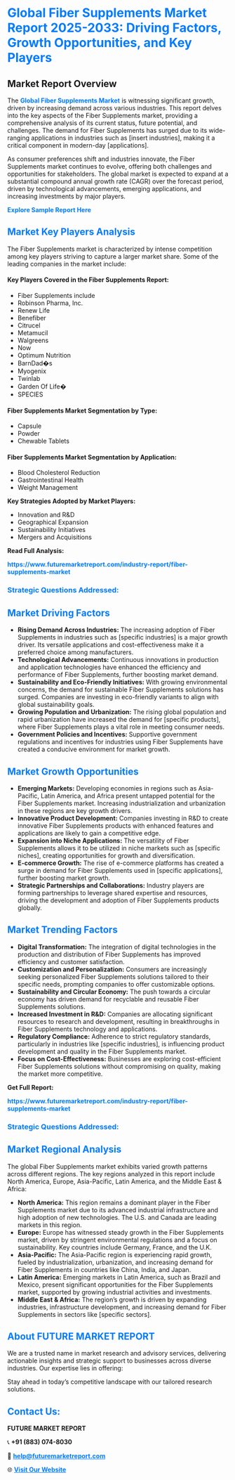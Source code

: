<h1 style="color: #007BFF;">Global Fiber Supplements Market Report 2025-2033: Driving Factors, Growth Opportunities, and Key Players</h1>

<section id="overview">
<h2>Market Report Overview</h2>
<p>The <a href="https://www.futuremarketreport.com/industry-report/fiber-supplements-market" style="color: #007BFF; text-decoration: none;"><strong>Global Fiber Supplements Market</strong></a> is witnessing significant growth, driven by increasing demand across various industries. This report delves into the key aspects of the Fiber Supplements market, providing a comprehensive analysis of its current status, future potential, and challenges. The demand for Fiber Supplements has surged due to its wide-ranging applications in industries such as [insert industries], making it a critical component in modern-day [applications].</p>
<p>As consumer preferences shift and industries innovate, the Fiber Supplements market continues to evolve, offering both challenges and opportunities for stakeholders. The global market is expected to expand at a substantial compound annual growth rate (CAGR) over the forecast period, driven by technological advancements, emerging applications, and increasing investments by major players.</p>
</section>

<section id="overview">
<p><a href="https://www.futuremarketreport.com/request-sample/reportId=101312" style="color: #007BFF; text-decoration: none;"><strong>Explore Sample Report Here</strong></a></p>
</section>

<section id="key-players">
<h2 style="color: #007BFF;">Market Key Players Analysis</h2>
<p>The Fiber Supplements market is characterized by intense competition among key players striving to capture a larger market share. Some of the leading companies in the market include:</p>
<h4>Key Players Covered in the Fiber Supplements Report:</h4>
<ul><li>Fiber Supplements include</li><li>Robinson Pharma, Inc.</li><li>Renew Life</li><li>Benefiber</li><li>Citrucel</li><li>Metamucil</li><li>Walgreens</li><li>Now</li><li>Optimum Nutrition</li><li>BarnDad�s</li><li>Myogenix</li><li>Twinlab</li><li>Garden Of Life�</li><li>SPECIES</li></ul>
<h4>Fiber Supplements Market Segmentation by Type:</h4>
<ul><li>Capsule</li><li>Powder</li><li>Chewable Tablets</li></ul>

<h4>Fiber Supplements Market Segmentation by Application:</h4>
<ul><li>Blood Cholesterol Reduction</li><li>Gastrointestinal Health</li><li>Weight Management</li></ul>
<p><strong>Key Strategies Adopted by Market Players:</strong></p>
<ul>
<li>Innovation and R&D</li>
<li>Geographical Expansion</li>
<li>Sustainability Initiatives</li>
<li>Mergers and Acquisitions</li>
</ul>
</section>

<section>
<p><strong>Read Full Analysis: </strong></p><a href="https://www.futuremarketreport.com/industry-report/fiber-supplements-market" style="color: #007BFF; text-decoration: none;"><strong>https://www.futuremarketreport.com/industry-report/fiber-supplements-market</strong></a>
<h3 style="color: #007BFF;">Strategic Questions Addressed:</h3>
</section>

<section id="driving-factors">
<h2 style="color: #007BFF;">Market Driving Factors</h2>
<ul>
<li><strong>Rising Demand Across Industries:</strong> The increasing adoption of Fiber Supplements in industries such as [specific industries] is a major growth driver. Its versatile applications and cost-effectiveness make it a preferred choice among manufacturers.</li>
<li><strong>Technological Advancements:</strong> Continuous innovations in production and application technologies have enhanced the efficiency and performance of Fiber Supplements, further boosting market demand.</li>
<li><strong>Sustainability and Eco-Friendly Initiatives:</strong> With growing environmental concerns, the demand for sustainable Fiber Supplements solutions has surged. Companies are investing in eco-friendly variants to align with global sustainability goals.</li>
<li><strong>Growing Population and Urbanization:</strong> The rising global population and rapid urbanization have increased the demand for [specific products], where Fiber Supplements plays a vital role in meeting consumer needs.</li>
<li><strong>Government Policies and Incentives:</strong> Supportive government regulations and incentives for industries using Fiber Supplements have created a conducive environment for market growth.</li>
</ul>
</section>

<section id="growth-opportunities">
<h2 style="color: #007BFF;">Market Growth Opportunities</h2>
<ul>
<li><strong>Emerging Markets:</strong> Developing economies in regions such as Asia-Pacific, Latin America, and Africa present untapped potential for the Fiber Supplements market. Increasing industrialization and urbanization in these regions are key growth drivers.</li>
<li><strong>Innovative Product Development:</strong> Companies investing in R&D to create innovative Fiber Supplements products with enhanced features and applications are likely to gain a competitive edge.</li>
<li><strong>Expansion into Niche Applications:</strong> The versatility of Fiber Supplements allows it to be utilized in niche markets such as [specific niches], creating opportunities for growth and diversification.</li>
<li><strong>E-commerce Growth:</strong> The rise of e-commerce platforms has created a surge in demand for Fiber Supplements used in [specific applications], further boosting market growth.</li>
<li><strong>Strategic Partnerships and Collaborations:</strong> Industry players are forming partnerships to leverage shared expertise and resources, driving the development and adoption of Fiber Supplements products globally.</li>
</ul>
</section>

<section id="trending-factors">
<h2 style="color: #007BFF;">Market Trending Factors</h2>
<ul>
<li><strong>Digital Transformation:</strong> The integration of digital technologies in the production and distribution of Fiber Supplements has improved efficiency and customer satisfaction.</li>
<li><strong>Customization and Personalization:</strong> Consumers are increasingly seeking personalized Fiber Supplements solutions tailored to their specific needs, prompting companies to offer customizable options.</li>
<li><strong>Sustainability and Circular Economy:</strong> The push towards a circular economy has driven demand for recyclable and reusable Fiber Supplements solutions.</li>
<li><strong>Increased Investment in R&D:</strong> Companies are allocating significant resources to research and development, resulting in breakthroughs in Fiber Supplements technology and applications.</li>
<li><strong>Regulatory Compliance:</strong> Adherence to strict regulatory standards, particularly in industries like [specific industries], is influencing product development and quality in the Fiber Supplements market.</li>
<li><strong>Focus on Cost-Effectiveness:</strong> Businesses are exploring cost-efficient Fiber Supplements solutions without compromising on quality, making the market more competitive.</li>
</ul>
</section>

<section>
<p><strong>Get Full Report: </strong></p><a href="https://www.futuremarketreport.com/industry-report/fiber-supplements-market" style="color: #007BFF; text-decoration: none;"><strong>https://www.futuremarketreport.com/industry-report/fiber-supplements-market</strong></a>
<h3 style="color: #007BFF;">Strategic Questions Addressed:</h3>
</section>


<section id="regional-analysis">
<h2 style="color: #007BFF;">Market Regional Analysis</h2>
<p>The global Fiber Supplements market exhibits varied growth patterns across different regions. The key regions analyzed in this report include North America, Europe, Asia-Pacific, Latin America, and the Middle East & Africa:</p>
<ul>
<li><strong>North America:</strong> This region remains a dominant player in the Fiber Supplements market due to its advanced industrial infrastructure and high adoption of new technologies. The U.S. and Canada are leading markets in this region.</li>
<li><strong>Europe:</strong> Europe has witnessed steady growth in the Fiber Supplements market, driven by stringent environmental regulations and a focus on sustainability. Key countries include Germany, France, and the U.K.</li>
<li><strong>Asia-Pacific:</strong> The Asia-Pacific region is experiencing rapid growth, fueled by industrialization, urbanization, and increasing demand for Fiber Supplements in countries like China, India, and Japan.</li>
<li><strong>Latin America:</strong> Emerging markets in Latin America, such as Brazil and Mexico, present significant opportunities for the Fiber Supplements market, supported by growing industrial activities and investments.</li>
<li><strong>Middle East & Africa:</strong> The region’s growth is driven by expanding industries, infrastructure development, and increasing demand for Fiber Supplements in sectors like [specific sectors].</li>
</ul>
</section>

<footer>
<h2 style="color: #007BFF;">About FUTURE MARKET REPORT</h2>
<p>We are a trusted name in market research and advisory services, delivering actionable insights and strategic support to businesses across diverse industries. Our expertise lies in offering:</p>

<p>Stay ahead in today’s competitive landscape with our tailored research solutions.</p>

<h2 style="color: #007BFF;">Contact Us:</h2>
<p><strong>FUTURE MARKET REPORT</strong></p>
<p>📞 <strong>+91 (883) 074-8030</strong></p>
<p>📧 <strong><a href="mailto:help@futuremarketreport.com" style="color: #007BFF;">help@futuremarketreport.com</a></strong></p>
<p>🌐 <strong><a href="https://www.futuremarketreport.com/" style="color: #007BFF;">Visit Our Website</a></strong></p>
</footer>